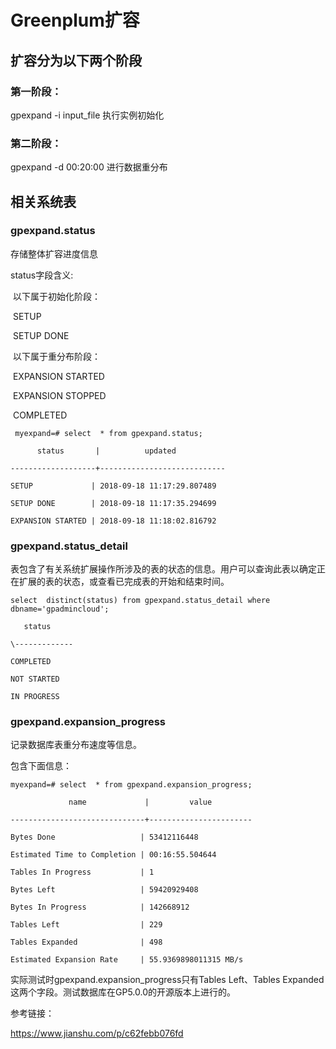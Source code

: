 # Greenplum扩容

## 扩容分为以下两个阶段

### 第一阶段：

gpexpand -i input_file 执行实例初始化

### 第二阶段：

gpexpand -d 00:20:00 进行数据重分布



## 相关系统表

### gpexpand.status

存储整体扩容进度信息

status字段含义:

​     以下属于初始化阶段：

​     SETUP

​      SETUP DONE

​      以下属于重分布阶段：

​      EXPANSION STARTED

​      EXPANSION STOPPED

​      COMPLETED

```
 myexpand=# select  * from gpexpand.status;

      status       |          updated           

-------------------+----------------------------

SETUP             | 2018-09-18 11:17:29.807489

SETUP DONE        | 2018-09-18 11:17:35.294699

EXPANSION STARTED | 2018-09-18 11:18:02.816792
```



### gpexpand.status_detail

表包含了有关系统扩展操作所涉及的表的状态的信息。用户可以查询此表以确定正在扩展的表的状态，或查看已完成表的开始和结束时间。

```
select  distinct(status) from gpexpand.status_detail where dbname='gpadmincloud';

   status    

\-------------

COMPLETED

NOT STARTED

IN PROGRESS
```

### gpexpand.expansion_progress

记录数据库表重分布速度等信息。

包含下面信息：

```
myexpand=# select  * from gpexpand.expansion_progress;

             name             |         value         

------------------------------+-----------------------

Bytes Done                   | 53412116448

Estimated Time to Completion | 00:16:55.504644

Tables In Progress           | 1

Bytes Left                   | 59420929408

Bytes In Progress            | 142668912

Tables Left                  | 229

Tables Expanded              | 498

Estimated Expansion Rate     | 55.9369898011315 MB/s
```

实际测试时gpexpand.expansion_progress只有Tables Left、Tables Expanded 这两个字段。测试数据库在GP5.0.0的开源版本上进行的。

参考链接：

https://www.jianshu.com/p/c62febb076fd

